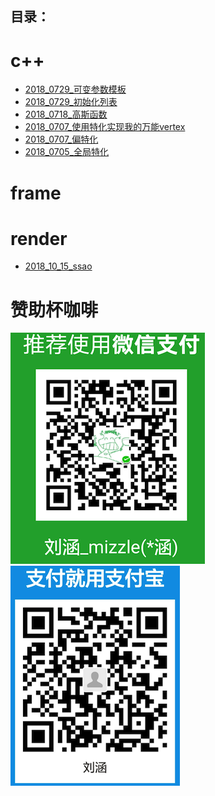 
## 目录：

c++
=
* [2018_0729_可变参数模板](./c++/2018_0729_可变参数模板/2018_0729_可变参数模板.md)
* [2018_0729_初始化列表](./c++/2018_0729_可变参数模板/2018_0729_初始化列表.md)
* [2018_0718_高斯函数](./c++/2018_0718_高斯函数/2018_0718_高斯函数.md)
* [2018_0707_使用特化实现我的万能vertex](./c++/2018_0707_万能vertex/万能vertex.md)
* [2018_0707_偏特化](./c++/2018_0705_全局特化/2018_0707_偏特化.md)
* [2018_0705_全局特化](./c++/2018_0705_全局特化/2018_0705_全局特化.md)

frame
=

render
=
* [2018_10_15_ssao](./render/2018_10_15_ssao/2018_10_15_ssao.md)

赞助杯咖啡
=
![微信](./res/weixin.png)  ![支付宝](./res/zhifubao.png)